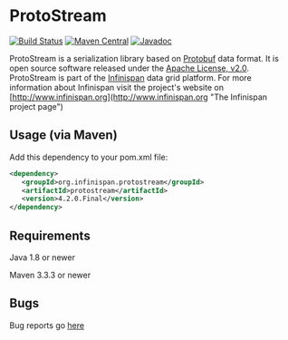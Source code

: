 # ProtoStream
[![Build Status](https://travis-ci.org/infinispan/protostream.svg?branch=4.2.x)](https://travis-ci.org/infinispan/protostream)
[![Maven Central](https://img.shields.io/badge/maven%20central-4.2.0.Final-brightgreen.svg)](http://search.maven.org/#artifactdetails|org.infinispan.protostream|protostream|4.2.0.Final|)
[![Javadoc](https://javadoc-emblem.rhcloud.com/doc/org.infinispan.protostream/protostream/badge.svg)](http://www.javadoc.io/doc/org.infinispan.protostream/protostream)

ProtoStream is a serialization library based on [Protobuf](https://github.com/google/protobuf) data format. It is open source software released under the
[Apache License, v2.0](http://www.apache.org/licenses/LICENSE-2.0.html "The Apache License, v2.0").
ProtoStream is part of the [Infinispan](https://github.com/infinispan/infinispan) data grid platform. For more information about Infinispan visit the project's
website on [http://www.infinispan.org](http://www.infinispan.org "The Infinispan project page")


Usage (via Maven)
-----------------

Add this dependency to your pom.xml file:
   
```xml
<dependency>
   <groupId>org.infinispan.protostream</groupId>
   <artifactId>protostream</artifactId>
   <version>4.2.0.Final</version>
</dependency>
```

Requirements
------------

Java 1.8 or newer

Maven 3.3.3 or newer

Bugs
----
Bug reports go [here](https://issues.jboss.org/projects/IPROTO)

